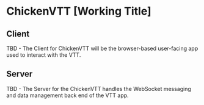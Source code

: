# ChickenVTT [Working Title]

## Client

TBD - The Client for ChickenVTT will be the browser-based user-facing app used to interact with the VTT.

## Server

TBD - The Server for the ChickenVTT handles the WebSocket messaging and data management back end of the VTT app. 

